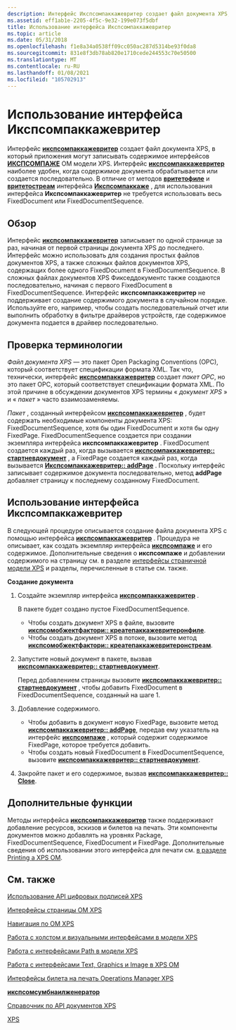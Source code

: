 ```yaml
---
description: Интерфейс Икспсомпаккажевритер создает файл документа XPS, в который приложения могут записывать содержимое интерфейсов Икспсомпаже OM модели XPS.
ms.assetid: eff1ab1e-2205-4f5c-9e32-199e073f5dbf
title: Использование интерфейса Икспсомпаккажевритер
ms.topic: article
ms.date: 05/31/2018
ms.openlocfilehash: f1e8a34a0538ff09cc050ac287d5314be93f0da8
ms.sourcegitcommit: 831e8f3db78ab820e1710cede244553c70e50500
ms.translationtype: MT
ms.contentlocale: ru-RU
ms.lasthandoff: 01/08/2021
ms.locfileid: "105702913"
---
```

# <a name="using-the-ixpsompackagewriter-interface"></a>Использование интерфейса Икспсомпаккажевритер

Интерфейс [**икспсомпаккажевритер**](/windows/desktop/api/xpsobjectmodel/nn-xpsobjectmodel-ixpsompackagewriter) создает файл документа XPS, в который приложения могут записывать содержимое интерфейсов [**ИКСПСОМПАЖЕ**](/windows/desktop/api/xpsobjectmodel/nn-xpsobjectmodel-ixpsompage) OM модели XPS. Интерфейс [**икспсомпаккажевритер**](/windows/desktop/api/xpsobjectmodel/nn-xpsobjectmodel-ixpsompackagewriter) наиболее удобен, когда содержимое документа обрабатывается или создается последовательно. В отличие от методов [**вритетофиле**](/windows/desktop/api/xpsobjectmodel/nf-xpsobjectmodel-ixpsompackage-writetofile) и [**вритетостреам**](/windows/desktop/api/xpsobjectmodel/nf-xpsobjectmodel-ixpsompackage-writetostream) интерфейса [**Икспсомпаккаже**](/windows/desktop/api/xpsobjectmodel/nn-xpsobjectmodel-ixpsompackage) , для использования интерфейса **Икспсомпаккажевритер** не требуется использовать весь FixedDocument или FixedDocumentSequence.

## <a name="overview"></a>Обзор

Интерфейс [**икспсомпаккажевритер**](/windows/desktop/api/xpsobjectmodel/nn-xpsobjectmodel-ixpsompackagewriter) записывает по одной странице за раз, начиная от первой страницы документа XPS до последнего. Интерфейс можно использовать для создания простых файлов документов XPS, а также сложных файлов документов XPS, содержащих более одного FixedDocument в FixedDocumentSequence. В сложных файлах документов XPS Фикседдокументс также создаются последовательно, начиная с первого FixedDocument в FixedDocumentSequence. Интерфейс **икспсомпаккажевритер** не поддерживает создание содержимого документа в случайном порядке. Используйте его, например, чтобы создать последовательный отчет или выполнить обработку в фильтре драйверов устройств, где содержимое документа подается в драйвер последовательно.

## <a name="terminology-review"></a>Проверка терминологии

*Файл документа XPS* — это пакет Open Packaging Conventions (OPC), который соответствует спецификации формата XML. Так что, технически, интерфейс [**икспсомпаккажевритер**](/windows/desktop/api/xpsobjectmodel/nn-xpsobjectmodel-ixpsompackagewriter) создает *пакет OPC*, но это пакет OPC, который соответствует спецификации формата XML. По этой причине в обсуждении документов XPS термины « *документ XPS* » и « *пакет* » часто взаимозаменяемы.

*Пакет* , созданный интерфейсом [**икспсомпаккажевритер**](/windows/desktop/api/xpsobjectmodel/nn-xpsobjectmodel-ixpsompackagewriter) , будет содержать необходимые компоненты документа XPS: FixedDocumentSequence, хотя бы один FixedDocument и хотя бы одну FixedPage. FixedDocumentSequence создается при создании экземпляра интерфейса **икспсомпаккажевритер** . FixedDocument создается каждый раз, когда вызывается [**икспсомпаккажевритер:: стартневдокумент**](/windows/desktop/api/xpsobjectmodel/nf-xpsobjectmodel-ixpsompackagewriter-startnewdocument) , а FixedPage создается каждый раз, когда вызывается [**Икспсомпаккажевритер:: addPage**](/windows/desktop/api/xpsobjectmodel/nf-xpsobjectmodel-ixpsompackagewriter-addpage) . Поскольку интерфейс записывает содержимое документа последовательно, метод **addPage** добавляет страницу к последнему созданному FixedDocument.

## <a name="using-the-ixpsompackagewriter-interface"></a>Использование интерфейса Икспсомпаккажевритер

В следующей процедуре описывается создание файла документа XPS с помощью интерфейса [**икспсомпаккажевритер**](/windows/desktop/api/xpsobjectmodel/nn-xpsobjectmodel-ixpsompackagewriter) . Процедура не описывает, как создать экземпляр интерфейса [**икспсомпаже**](/windows/desktop/api/xpsobjectmodel/nn-xpsobjectmodel-ixpsompage) и его содержимое. Дополнительные сведения о **икспсомпаже** и добавлении содержимого на страницу см. в разделе [интерфейсы страничной модели XPS](xps-object-model-page-interfaces.md) и разделы, перечисленные в статье см. также.

 **Создание документа**

1.  Создайте экземпляр интерфейса [**икспсомпаккажевритер**](/windows/desktop/api/xpsobjectmodel/nn-xpsobjectmodel-ixpsompackagewriter) .

    В пакете будет создано пустое FixedDocumentSequence.

    -   Чтобы создать документ XPS в файле, вызовите [**икспсомобжектфактори:: креатепаккажевритеронфиле**](/windows/desktop/api/xpsobjectmodel/nf-xpsobjectmodel-ixpsomobjectfactory-createpackagewriteronfile).
    -   Чтобы создать документ XPS в потоке, вызовите метод [**икспсомобжектфактори:: креатепаккажевритеронстреам**](/windows/desktop/api/xpsobjectmodel/nf-xpsobjectmodel-ixpsomobjectfactory-createpackagewriteronstream).

2.  Запустите новый документ в пакете, вызвав [**икспсомпаккажевритер:: стартневдокумент**](/windows/desktop/api/xpsobjectmodel/nf-xpsobjectmodel-ixpsompackagewriter-startnewdocument).

    Перед добавлением страницы вызовите [**икспсомпаккажевритер:: стартневдокумент**](/windows/desktop/api/xpsobjectmodel/nf-xpsobjectmodel-ixpsompackagewriter-startnewdocument) , чтобы добавить FixedDocument в FixedDocumentSequence, созданный на шаге 1.

3.  Добавление содержимого.
    -   Чтобы добавить в документ новую FixedPage, вызовите метод [**икспсомпаккажевритер:: addPage**](/windows/desktop/api/xpsobjectmodel/nf-xpsobjectmodel-ixpsompackagewriter-addpage), передав ему указатель на интерфейс [**икспсомпаже**](/windows/desktop/api/xpsobjectmodel/nn-xpsobjectmodel-ixpsompage) , который содержит содержимое FixedPage, которое требуется добавить.
    -   Чтобы создать новый FixedDocument в FixedDocumentSequence, вызовите [**икспсомпаккажевритер:: стартневдокумент**](/windows/desktop/api/xpsobjectmodel/nf-xpsobjectmodel-ixpsompackagewriter-startnewdocument).
4.  Закройте пакет и его содержимое, вызвав [**икспсомпаккажевритер:: Close**](/windows/desktop/api/xpsobjectmodel/nf-xpsobjectmodel-ixpsompackagewriter-close).

## <a name="advanced-features"></a>Дополнительные функции

Методы интерфейса [**икспсомпаккажевритер**](/windows/desktop/api/xpsobjectmodel/nn-xpsobjectmodel-ixpsompackagewriter) также поддерживают добавление ресурсов, эскизов и билетов на печать. Эти компоненты документов можно добавлять на уровнях Package, FixedDocumentSequence, FixedDocument и FixedPage. Дополнительные сведения об использовании этого интерфейса для печати см. [в разделе Printing a XPS OM](print-an-xps-om.md).

## <a name="related-topics"></a>См. также

<dl> <dt>

[Использование API цифровых подписей XPS](using-digital-signatures-in-xps-documents.md)
</dt> <dt>

[Интерфейсы страницы OM XPS](xps-object-model-page-interfaces.md)
</dt> <dt>

[Навигация по OM XPS](navigate-the-xps-om.md)
</dt> <dt>

[Работа с холстом и визуальными интерфейсами в модели XPS](working-with-xpsomcanvas-interfaces.md)
</dt> <dt>

[Работа с интерфейсами Path в модели XPS](working-with-xps-object-model-path-interfaces.md)
</dt> <dt>

[Работа с интерфейсами Text, Graphics и Image в XPS OM](working-with-xps-object-model-text-and-image-interfaces.md)
</dt> <dt>

[Интерфейсы билета на печать Operations Manager XPS](xps-object-model-print-ticket-interfaces.md)
</dt> <dt>

[**икспсомсумбнаилженератор**](/windows/desktop/api/xpsobjectmodel/nn-xpsobjectmodel-ixpsomthumbnailgenerator)
</dt> <dt>

[Справочник по API документов XPS](xps-programming-reference.md)
</dt> <dt>

[XPS](https://www.ecma-international.org/activities/XML%20Paper%20Specification/XPS%20Standard%20WD%201.6.pdf)
</dt> </dl>

 

 



